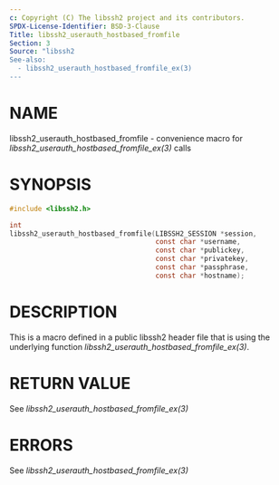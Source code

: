 ```yaml
---
c: Copyright (C) The libssh2 project and its contributors.
SPDX-License-Identifier: BSD-3-Clause
Title: libssh2_userauth_hostbased_fromfile
Section: 3
Source: "libssh2
See-also:
  - libssh2_userauth_hostbased_fromfile_ex(3)
---
```


# NAME

libssh2_userauth_hostbased_fromfile - convenience macro for *libssh2_userauth_hostbased_fromfile_ex(3)* calls

# SYNOPSIS

~~~c
#include <libssh2.h>

int
libssh2_userauth_hostbased_fromfile(LIBSSH2_SESSION *session,
                                    const char *username,
                                    const char *publickey,
                                    const char *privatekey,
                                    const char *passphrase,
                                    const char *hostname);
~~~

# DESCRIPTION

This is a macro defined in a public libssh2 header file that is using the
underlying function *libssh2_userauth_hostbased_fromfile_ex(3)*.

# RETURN VALUE

See *libssh2_userauth_hostbased_fromfile_ex(3)*

# ERRORS

See *libssh2_userauth_hostbased_fromfile_ex(3)*
